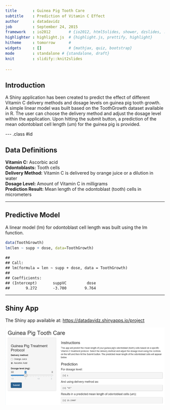 ```yaml
---
title       : Guinea Pig Tooth Care
subtitle    : Prediction of Vitamin C Effect
author      : datadavidz
job         : September 24, 2015
framework   : io2012        # {io2012, html5slides, shower, dzslides, ...}
highlighter : highlight.js  # {highlight.js, prettify, highlight}
hitheme     : tomorrow      # 
widgets     : []            # {mathjax, quiz, bootstrap}
mode        : standalone # {standalone, draft}
knit        : slidify::knit2slides

---
```


## Introduction

A Shiny application has been created to predict the effect of different Vitamin C delivery methods
and dosage levels on guinea pig tooth growth.  A simple linear model was built based on the ToothGrowth
dataset available in R. The user can choose the delivery method and adjust the dosage level within the application.  Upon hitting the submit button, a prediction of the mean odontoblast cell length (um) for the guinea pig is provided.

--- .class #id 

## Data Definitions
<style>
strong {
  font-weight: bold;
}
</style>

**Vitamin C:** Ascorbic acid  
**Odontoblasts:** Tooth cells  
**Delivery Method:** Vitamin C is delivered by orange juice or a dilution in water  
**Dosage Level:** Amount of Vitamin C in milligrams  
**Prediction Result:** Mean length of the odontoblast (tooth) cells in micrometers

---

## Predictive Model

A linear model (lm) for odontoblast cell length was built using the lm function.

```r
data(ToothGrowth)
lm(len ~ supp + dose, data=ToothGrowth)
```

```
## 
## Call:
## lm(formula = len ~ supp + dose, data = ToothGrowth)
## 
## Coefficients:
## (Intercept)       suppVC         dose  
##       9.272       -3.700        9.764
```

---

## Shiny App

The Shiny app available at: https://datadavidz.shinyapps.io/project  

![](assets/img/guineapigapp.png)




